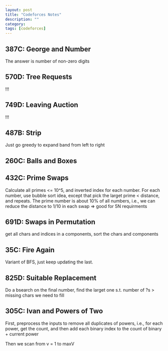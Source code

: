 ```yaml
---
layout: post
title: "Codeforces Notes" 
description: ""
category: 
tags: [codeforces]
---
```


387C: George and Number
---------
The answer is number of non-zero digits

570D: Tree Requests
---------
!!!

749D: Leaving Auction
----------
!!!

487B: Strip
----------
Just go greedy to expand band from left to right

260C: Balls and Boxes
----------

432C: Prime Swaps
--------
Calculate all primes <= 10^5, and inverted index for each number. For each number, use bubble sort idea, except that pick the larget prime < distance, and repeats. The prime number is about 10% of all numbers, i.e., we can reduce the distance to 1/10 in each swap => good for 5N requirments

691D: Swaps in Permutation
---------
get all chars and indices in a components, sort the chars and components

35C: Fire Again
---------
Variant of BFS, just keep updating the last.

825D: Suitable Replacement 
--------
Do a bsearch on the final number, find the larget one s.t. number of ?s > missing chars we need to fill

305C: Ivan and Powers of Two
---------
First, preprocess the inputs to remove all duplicates of powers, i.e., for each power, get the count, and then add each binary index to the count of binary + current power

Then we scan from v = 1 to maxV
